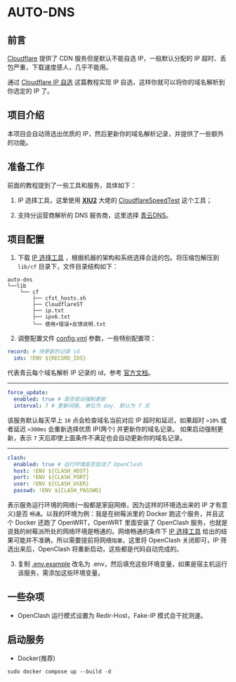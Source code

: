 # AUTO-DNS

## 前言

[Cloudflare](https://www.cloudflare.com) 提供了 CDN 服务但是默认不能自选 IP，一般默认分配的 IP 超时、丢包严重，下载速度感人，几乎不能用。

通过 [Cloudflare IP 自选](https://www.ipv6s.com/basis/tunnel/202211052905.html) 这篇教程实现 IP 自选，这样你就可以将你的域名解析到你选定的
IP 了。

## 项目介绍

本项目会自动筛选出优质的 IP，然后更新你的域名解析记录，并提供了一些额外的功能。

## 准备工作

前面的教程提到了一些工具和服务，具体如下：

1. IP 选择工具，这里使用 [**XIU2**](https://github.com/XIU2)
   大佬的 [CloudflareSpeedTest](https://github.com/XIU2/CloudflareSpeedTest) 这个工具；

2. 支持分运营商解析的 DNS 服务商，这里选择 [青云DNS](https://console.qingcloud.com/dns)。

## 项目配置

1. 下载 [IP 选择工具](https://github.com/XIU2/CloudflareSpeedTest/releases)
   ，根据机器的架构和系统选择合适的包。将压缩包解压到 `lib/cf` 目录下，文件目录结构如下：

```
auto-dns
└──lib
    └── cf
        ├── cfst_hosts.sh
        ├── CloudflareST
        ├── ip.txt
        ├── ipv6.txt
        └── 使用+错误+反馈说明.txt
```

2. 调整配置文件 [config.yml](config.yml) 参数，一些特别配置项：

```yaml
record: # 待更新的记录 id
  ids: !ENV ${RECORD_IDS} 
```

代表青云每个域名解析 IP 记录的 id，参考 [官方文档](https://docsv4.qingcloud.com/user_guide/site/dns/api/record/)。

---

```yaml
force_update:
  enabled: true # 是否启动强制更新
  interval: 7 # 更新间隔, 单位为 day. 默认为 7 天
```

该服务默认每天早上 `10` 点会检查域名当前对应 IP 超时和延迟，如果超时 `>10%` 或者延迟 `>300ms` 会重新选择优质 IP(两个)
并更新你的域名记录。
如果启动强制更新，表示 `7` 天后即使上面条件不满足也会自动更新你的域名记录。

---

```yaml
clash:
  enabled: true # 运行环境是否启动了 OpenClash
  host: !ENV ${CLASH_HOST}
  port: !ENV ${CLASH_PORT}
  user: !ENV ${CLASH_USER}
  passwd: !ENV ${CLASH_PASSWD}
```

表示服务运行环境的网络(一般都是家庭网络，因为这样的环境选出来的 IP 才有意义)是否 `畅通`。以我的环境为例：我是在树莓派里的
Docker
跑这个服务，并且这个 Docker 还跑了 OpenWRT，OpenWRT 里面安装了 OpenClash
服务，也就是说我的树莓派所处的网络环境是畅通的。网络畅通的条件下 [IP 选择工具](https://github.com/XIU2/CloudflareSpeedTest/releases)
给出的结果可能并不准确，所以需要提前将网络`阻塞`，这里将 OpenClash 关闭即可，IP 筛选出来后，OpenClash 将重新启动，这些都是代码自动完成的。

3. 复制 [.env.example](.env.example) 改名为 .env，然后填充这些环境变量，如果是宿主机运行该服务，需添加这些环境变量。

## 一些杂项

- OpenClash 运行模式设置为 Redir-Host，Fake-IP 模式会干扰测速。

## 启动服务

- Docker(推荐)

```shell
sudo docker compose up --build -d
```

